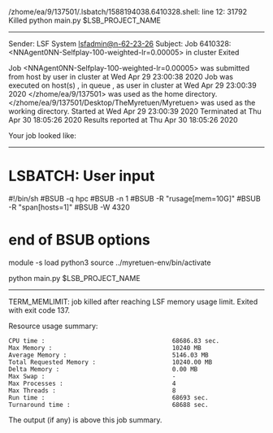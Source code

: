 /zhome/ea/9/137501/.lsbatch/1588194038.6410328.shell: line 12: 31792 Killed                  python main.py $LSB_PROJECT_NAME

------------------------------------------------------------
Sender: LSF System <lsfadmin@n-62-23-26>
Subject: Job 6410328: <NNAgent0NN-Selfplay-100-weighted-lr=0.00005> in cluster <dcc> Exited

Job <NNAgent0NN-Selfplay-100-weighted-lr=0.00005> was submitted from host <n-62-30-6> by user <s183914> in cluster <dcc> at Wed Apr 29 23:00:38 2020
Job was executed on host(s) <n-62-23-26>, in queue <hpc>, as user <s183914> in cluster <dcc> at Wed Apr 29 23:00:39 2020
</zhome/ea/9/137501> was used as the home directory.
</zhome/ea/9/137501/Desktop/TheMyretuen/Myretuen> was used as the working directory.
Started at Wed Apr 29 23:00:39 2020
Terminated at Thu Apr 30 18:05:26 2020
Results reported at Thu Apr 30 18:05:26 2020

Your job looked like:

------------------------------------------------------------
# LSBATCH: User input
#!/bin/sh
#BSUB -q hpc
#BSUB -n 1
#BSUB -R "rusage[mem=10G]"
#BSUB -R "span[hosts=1]"
#BSUB -W 4320
# end of BSUB options

module -s load python3
source ../myretuen-env/bin/activate

python main.py $LSB_PROJECT_NAME


------------------------------------------------------------

TERM_MEMLIMIT: job killed after reaching LSF memory usage limit.
Exited with exit code 137.

Resource usage summary:

    CPU time :                                   68686.83 sec.
    Max Memory :                                 10240 MB
    Average Memory :                             5146.03 MB
    Total Requested Memory :                     10240.00 MB
    Delta Memory :                               0.00 MB
    Max Swap :                                   -
    Max Processes :                              4
    Max Threads :                                8
    Run time :                                   68693 sec.
    Turnaround time :                            68688 sec.

The output (if any) is above this job summary.

